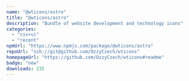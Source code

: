 ```yaml
---
name: "@wticons/astro"
title: "@wticons/astro"
description: "Bundle of website development and technology icons"
categories:
  - "css+ui"
  - "recent"
npmUrl: "https://www.npmjs.com/package/@wticons/astro"
repoUrl: "ssh://git@github.com/OzzyCzech/wticons"
homepageUrl: "https://github.com/OzzyCzech/wticons#readme"
badge: "new"
downloads: 235
---
```

